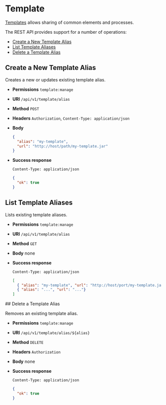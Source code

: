 # Template 

[Templates](../templates/index.md) allows sharing of common elements and
processes.

The REST API provides support for a number of operations:

- [Create a New Template Alias](#create-template-alias)
- [List Template Aliases](#list-template-aliases)
- [Delete a Template Alias](#delete-a-template-alias)

<a name="create-template-alias"/>

## Create a New Template Alias

Creates a new or updates existing template alias.

* **Permissions** `template:manage`
* **URI** `/api/v1/template/alias`
* **Method** `POST`
* **Headers** `Authorization`, `Content-Type: application/json`
* **Body**
    ```json
    {
      "alias": "my-template",
      "url": "http://host/path/my-template.jar"
    }
    ```
* **Success response**
    ```
    Content-Type: application/json
    ```

    ```json
    {
      "ok": true
    }
    ```

<a name="list-template-aliases"/>

## List Template Aliases

Lists existing template aliases.

* **Permissions** `template:manage`
* **URI** `/api/v1/template/alias`
* **Method** `GET`
* **Body**
    none
* **Success response**
    ```
    Content-Type: application/json
    ```

    ```json
    [
      { "alias": "my-template", "url": "http://host/port/my-template.jar"},
      { "alias": "...", "url": "..."}
    ]
    ```

<a name="delete-template-alias"/>
## Delete a Template Alias

Removes an existing template alias.

* **Permissions** `template:manage`
* **URI** `/api/v1/template/alias/${alias}`
* **Method** `DELETE`
* **Headers** `Authorization`
* **Body**
    none
* **Success response**
    ```
    Content-Type: application/json
    ```

    ```json
    {
      "ok": true
    }
    ```
